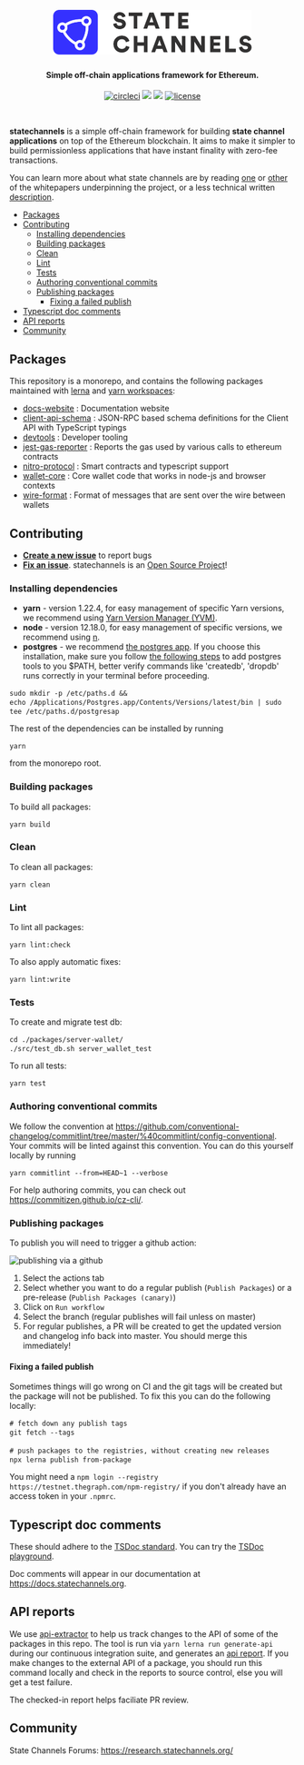 <h1 align="center">
  <br>
  <a href="https://statechannels.org"><img src="./logo.svg" alt="State Channels" width="350"></a>
</h1>

<h4 align="center">Simple off-chain applications framework for Ethereum.</h4>

<p align="center">
  <a href="https://circleci.com/gh/statechannels/statechannels/tree/master"><img src="https://circleci.com/gh/statechannels/statechannels/tree/master.svg?style=shield" alt="circleci"></a>
  <a href="https://lernajs.io/"><img src="https://img.shields.io/badge/maintained%20with-lerna-cc00ff.svg"/></a>
  <a href="https://research.statechannels.org/"><img src="https://img.shields.io/badge/Forums-Chat-blue"/></a>
  <a href="./LICENSE"><img src="https://img.shields.io/badge/license-MIT-blue.svg" alt="license"></a>
</p>
<br>

**statechannels** is a simple off-chain framework for building **state channel applications** on top of the Ethereum blockchain. It aims to make it simpler to build permissionless applications that have instant finality with zero-fee transactions.

You can learn more about what state channels are by reading [one](https://l4.ventures/papers/statechannels.pdf) or [other](https://magmo.com/force-move-games.pdf) of the whitepapers underpinning the project, or a less technical written [description](https://medium.com/blockchannel/state-channel-for-dummies-part-2-2ffef52220eb).

- [Packages](#packages)
- [Contributing](#contributing)
  - [Installing dependencies](#installing-dependencies)
  - [Building packages](#building-packages)
  - [Clean](#clean)
  - [Lint](#lint)
  - [Tests](#tests)
  - [Authoring conventional commits](#authoring-conventional-commits)
  - [Publishing packages](#publishing-packages)
    - [Fixing a failed publish](#fixing-a-failed-publish)
- [Typescript doc comments](#typescript-doc-comments)
- [API reports](#api-reports)
- [Community](#community)

## Packages

This repository is a monorepo, and contains the following packages maintained with [lerna](https://github.com/lerna/lerna) and [yarn workspaces](https://yarnpkg.com/lang/en/docs/workspaces/):

- [docs-website](./packages/docs-website/website) : Documentation website
- [client-api-schema](./packages/client-api-schema) : JSON-RPC based schema definitions for the Client API with TypeScript typings
- [devtools](./packages/devtools) : Developer tooling
- [jest-gas-reporter](./packages/jest-gas-reporter) : Reports the gas used by various calls to ethereum contracts
- [nitro-protocol](./packages/nitro-protocol) : Smart contracts and typescript support
- [wallet-core](./packages/wallet-core) : Core wallet code that works in node-js and browser contexts
- [wire-format](./packages/wire-format) : Format of messages that are sent over the wire between wallets

## Contributing

- **[Create a new issue](https://github.com/statechannels/monorepo/issues/new)** to report bugs
- **[Fix an issue](https://github.com/statechannels/statechannels/issues?state=open)**. statechannels is an [Open Source Project](.github/CONTRIBUTING.md)!

### Installing dependencies
  * **yarn** - version 1.22.4, for easy management of specific Yarn versions, we recommend using [Yarn Version Manager (YVM)](https://github.com/tophat/yvm).
  * **node** - version 12.18.0, for easy management of specific versions, we recommend using [n](https://github.com/tj/n).
  * **postgres** - we recommend [the postgres app](https://postgresapp.com/). If you choose this installation, make sure you follow [the following steps](https://postgresapp.com/documentation/install.html) to add postgres tools to you $PATH, better verify commands like 'createdb', 'dropdb' runs correctly in your terminal before proceeding.

```shell
sudo mkdir -p /etc/paths.d &&
echo /Applications/Postgres.app/Contents/Versions/latest/bin | sudo tee /etc/paths.d/postgresap
```

The rest of the dependencies can be installed by running

```shell
yarn
```

from the monorepo root.

### Building packages

To build all packages:

```shell
yarn build
```

### Clean

To clean all packages:

```shell
yarn clean
```

### Lint

To lint all packages:

```shell
yarn lint:check
```

To also apply automatic fixes:

```shell
yarn lint:write
```

### Tests

To create and migrate test db:
```shell
cd ./packages/server-wallet/
./src/test_db.sh server_wallet_test
``` 

To run all tests:

```shell
yarn test
```

### Authoring conventional commits

We follow the convention at https://github.com/conventional-changelog/commitlint/tree/master/%40commitlint/config-conventional. Your commits will be linted against this convention. You can do this yourself locally by running

```shell
yarn commitlint --from=HEAD~1 --verbose
```

For help authoring commits, you can check out https://commitizen.github.io/cz-cli/.

### Publishing packages

To publish you will need to trigger a github action:

![publishing via a github](./notes/publishing.png)

1. Select the actions tab
2. Select whether you want to do a regular publish (`Publish Packages`) or a pre-release (`Publish Packages (canary)`)
3. Click on `Run workflow`
4. Select the branch (regular publishes will fail unless on master)
5. For regular publishes, a PR will be created to get the updated version and changelog info back into master. You should merge this immediately!

#### Fixing a failed publish

Sometimes things will go wrong on CI and the git tags will be created but the package will not be published.
To fix this you can do the following locally:

```
# fetch down any publish tags
git fetch --tags

# push packages to the registries, without creating new releases
npx lerna publish from-package
```

You might need a `npm login --registry https://testnet.thegraph.com/npm-registry/` if you don't
already have an access token in your `.npmrc`.

## Typescript doc comments

These should adhere to the [TSDoc standard](https://github.com/Microsoft/tsdoc). You can try the [TSDoc playground](https://microsoft.github.io/tsdoc/).

Doc comments will appear in our documentation at https://docs.statechannels.org.

## API reports
We use [api-extractor](https://api-extractor.com/) to help us track changes to the API of some of the packages in this repo. The tool is run via `yarn lerna run generate-api` during our continuous integration suite, and generates an [api report](https://api-extractor.com/pages/setup/configure_api_report/). If you make changes to the external API of a package, you should run this command locally and check in the reports to source control, else you will get a test failure. 

The checked-in report helps faciliate PR review.


## Community

State Channels Forums: https://research.statechannels.org/
